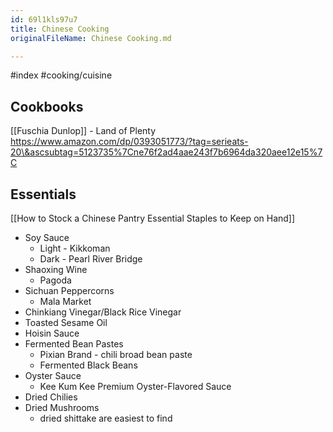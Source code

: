 ```yaml
---
id: 69l1kls97u7
title: Chinese Cooking
originalFileName: Chinese Cooking.md

---
```


#index
#cooking/cuisine

## Cookbooks

[[Fuschia Dunlop]] - Land of Plenty https://www.amazon.com/dp/0393051773/?tag=serieats-20\&ascsubtag=5123735%7Cne76f2ad4aae243f7b6964da320aee12e15%7C

## Essentials

[[How to Stock a Chinese Pantry Essential Staples to Keep on Hand]]

* Soy Sauce
  * Light - Kikkoman
  * Dark - Pearl River Bridge
* Shaoxing Wine
  * Pagoda
* Sichuan Peppercorns
  * Mala Market
* Chinkiang Vinegar/Black Rice Vinegar
* Toasted Sesame Oil
* Hoisin Sauce
* Fermented Bean Pastes
  * Pixian Brand - chili broad bean paste
  * Fermented Black Beans
* Oyster Sauce
  * Kee Kum Kee Premium Oyster-Flavored Sauce
* Dried Chilies
* Dried Mushrooms
  * dried shittake are easiest to find
